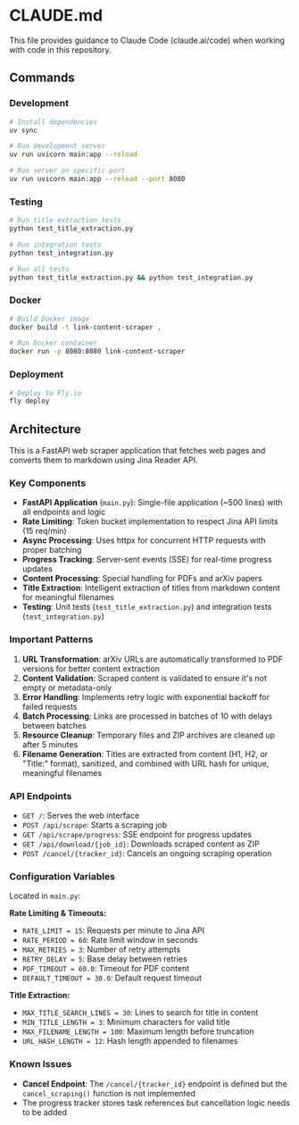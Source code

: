 # CLAUDE.md

This file provides guidance to Claude Code (claude.ai/code) when working with code in this repository.

## Commands

### Development
```bash
# Install dependencies
uv sync

# Run development server
uv run uvicorn main:app --reload

# Run server on specific port
uv run uvicorn main:app --reload --port 8080
```

### Testing
```bash
# Run title extraction tests
python test_title_extraction.py

# Run integration tests
python test_integration.py

# Run all tests
python test_title_extraction.py && python test_integration.py
```

### Docker
```bash
# Build Docker image
docker build -t link-content-scraper .

# Run Docker container
docker run -p 8080:8080 link-content-scraper
```

### Deployment
```bash
# Deploy to Fly.io
fly deploy
```

## Architecture

This is a FastAPI web scraper application that fetches web pages and converts them to markdown using Jina Reader API.

### Key Components

- **FastAPI Application** (`main.py`): Single-file application (~500 lines) with all endpoints and logic
- **Rate Limiting**: Token bucket implementation to respect Jina API limits (15 req/min)
- **Async Processing**: Uses httpx for concurrent HTTP requests with proper batching
- **Progress Tracking**: Server-sent events (SSE) for real-time progress updates
- **Content Processing**: Special handling for PDFs and arXiv papers
- **Title Extraction**: Intelligent extraction of titles from markdown content for meaningful filenames
- **Testing**: Unit tests (`test_title_extraction.py`) and integration tests (`test_integration.py`)

### Important Patterns

1. **URL Transformation**: arXiv URLs are automatically transformed to PDF versions for better content extraction
2. **Content Validation**: Scraped content is validated to ensure it's not empty or metadata-only
3. **Error Handling**: Implements retry logic with exponential backoff for failed requests
4. **Batch Processing**: Links are processed in batches of 10 with delays between batches
5. **Resource Cleanup**: Temporary files and ZIP archives are cleaned up after 5 minutes
6. **Filename Generation**: Titles are extracted from content (H1, H2, or "Title:" format), sanitized, and combined with URL hash for unique, meaningful filenames

### API Endpoints

- `GET /`: Serves the web interface
- `POST /api/scrape`: Starts a scraping job
- `GET /api/scrape/progress`: SSE endpoint for progress updates
- `GET /api/download/{job_id}`: Downloads scraped content as ZIP
- `POST /cancel/{tracker_id}`: Cancels an ongoing scraping operation

### Configuration Variables

Located in `main.py`:

**Rate Limiting & Timeouts:**
- `RATE_LIMIT = 15`: Requests per minute to Jina API
- `RATE_PERIOD = 60`: Rate limit window in seconds
- `MAX_RETRIES = 3`: Number of retry attempts
- `RETRY_DELAY = 5`: Base delay between retries
- `PDF_TIMEOUT = 60.0`: Timeout for PDF content
- `DEFAULT_TIMEOUT = 30.0`: Default request timeout

**Title Extraction:**
- `MAX_TITLE_SEARCH_LINES = 30`: Lines to search for title in content
- `MIN_TITLE_LENGTH = 3`: Minimum characters for valid title
- `MAX_FILENAME_LENGTH = 100`: Maximum length before truncation
- `URL_HASH_LENGTH = 12`: Hash length appended to filenames

### Known Issues

- **Cancel Endpoint**: The `/cancel/{tracker_id}` endpoint is defined but the `cancel_scraping()` function is not implemented
- The progress tracker stores task references but cancellation logic needs to be added